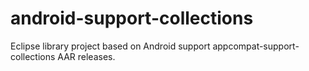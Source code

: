# android-support-collections
Eclipse library project based on Android support appcompat-support-collections AAR releases.
